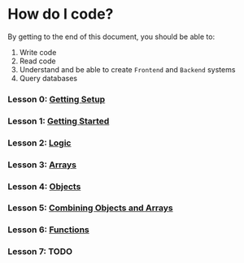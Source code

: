 # How do I code?

By getting to the end of this document, you should be able to:

1. Write code
2. Read code
3. Understand and be able to create `Frontend` and `Backend` systems
4. Query databases

### Lesson 0: [Getting Setup](lesson-0/README.md)
### Lesson 1: [Getting Started](lesson-1/README.md)
### Lesson 2: [Logic](lesson-2/README.md)
### Lesson 3: [Arrays](lesson-3/README.md)
### Lesson 4: [Objects](lesson-4/README.md)
### Lesson 5: [Combining Objects and Arrays](lesson-5/README.md)
### Lesson 6: [Functions](lesson-6/README.md)
### Lesson 7: TODO
